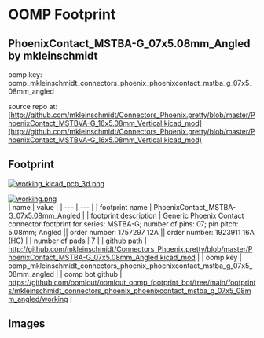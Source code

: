 # OOMP Footprint  
## PhoenixContact_MSTBA-G_07x5.08mm_Angled  by mkleinschmidt  
  
oomp key: oomp_mkleinschmidt_connectors_phoenix_phoenixcontact_mstba_g_07x5_08mm_angled  
  
source repo at: [http://github.com/mkleinschmidt/Connectors_Phoenix.pretty/blob/master/PhoenixContact_MSTBVA-G_16x5.08mm_Vertical.kicad_mod](http://github.com/mkleinschmidt/Connectors_Phoenix.pretty/blob/master/PhoenixContact_MSTBVA-G_16x5.08mm_Vertical.kicad_mod)  
## Footprint  
  
[![working_kicad_pcb_3d.png](working_kicad_pcb_3d_600.png)](working_kicad_pcb_3d.png)  
  
[![working.png](working_600.png)](working.png)  
| name | value | 
| --- | --- | 
| footprint name | PhoenixContact_MSTBA-G_07x5.08mm_Angled | 
| footprint description | Generic Phoenix Contact connector footprint for series: MSTBA-G; number of pins: 07; pin pitch: 5.08mm; Angled || order number: 1757297 12A || order number: 1923911 16A (HC) | 
| number of pads | 7 | 
| github path | http://github.com/mkleinschmidt/Connectors_Phoenix.pretty/blob/master/PhoenixContact_MSTBA-G_07x5.08mm_Angled.kicad_mod | 
| oomp key | oomp_mkleinschmidt_connectors_phoenix_phoenixcontact_mstba_g_07x5_08mm_angled | 
| oomp bot github | https://github.com/oomlout/oomlout_oomp_footprint_bot/tree/main/footprints/mkleinschmidt_connectors_phoenix_phoenixcontact_mstba_g_07x5_08mm_angled/working | 
## Images  
